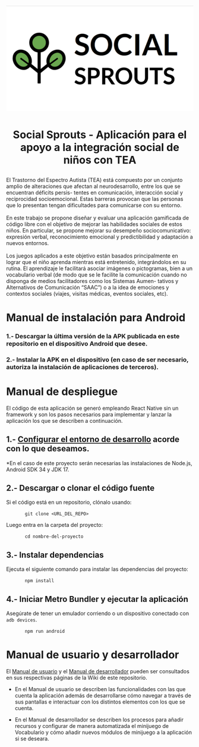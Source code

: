 <h1 align="center">

![Logo SocialSprouts](./Prototipo/src/assets/img/LogoSP-color.png)

  
</h1>
  
<h1 align="center">

Social Sprouts - Aplicación para el apoyo a la integración social de niños con TEA

</h1>

El Trastorno del Espectro Autista (TEA) está compuesto por un conjunto amplio de
alteraciones que afectan al neurodesarrollo, entre los que se encuentran déficits persis-
tentes en comunicación, interacción social y reciprocidad socioemocional. Estas barreras
provocan que las personas que lo presentan tengan dificultades para comunicarse con su
entorno.
</br></br>
En este trabajo se propone diseñar y evaluar una aplicación gamificada de código libre con
el objetivo de mejorar las habilidades sociales de estos niños. En particular, se propone
mejorar su desempeño sociocomunicativo: expresión verbal, reconocimiento emocional y
predictibilidad y adaptación a nuevos entornos.
</br></br>
Los juegos aplicados a este objetivo están basados principalmente en lograr que el niño
aprenda mientras está entretenido, integrándolos en su rutina. El aprendizaje le facilitará
asociar imágenes o pictogramas, bien a un vocabulario verbal (de modo que se le facilite
la comunicación cuando no disponga de medios facilitadores como los Sistemas Aumen-
tativos y Alternativos de Comunicación “SAAC”) o a la idea de emociones y contextos
sociales (viajes, visitas médicas, eventos sociales, etc).

# Manual de instalación para Android

### 1.- Descargar la última versión de la APK publicada en este repositorio en el dispositivo Android que desee.
### 2.- Instalar la APK en el dispositivo (en caso de ser necesario, autoriza la instalación de aplicaciones de terceros).

# Manual de despliegue

El código de esta aplicación se generó empleando React Native sin un framework y son los pasos necesarios para implementar y lanzar la aplicación los que se describen a continuación. 

## 1.- [Configurar el entorno de desarrollo](https://reactnative.dev/docs/set-up-your-environment?platform=android&os=windows) acorde con lo que deseamos.
*En el caso de este proyecto serán necesarias las instalaciones de Node.js, Android SDK 34 y JDK 17.

## 2.- Descargar o clonar el código fuente
Si el código está en un repositorio, clónalo usando:  
```
       git clone <URL_DEL_REPO>
```

Luego entra en la carpeta del proyecto:  
```
       cd nombre-del-proyecto
```
       
## 3.- Instalar dependencias  
Ejecuta el siguiente comando para instalar las dependencias del proyecto:  
```
       npm install
```

## 4.- Iniciar Metro Bundler y ejecutar la aplicación
Asegúrate de tener un emulador corriendo o un dispositivo conectado con `adb devices`.

```
       npm run android
```

# Manual de usuario y desarrollador
El [Manual de usuario](https://github.com/DavidChGA/social-sprouts/wiki/manual-de-usuario) y el [Manual de desarrollador](https://github.com/DavidChGA/social-sprouts/wiki/manual-de-desarrollador) pueden ser consultados en sus respectivas páginas de la Wiki de este repositorio.

- En el Manual de usuario se describen las funcionalidades con las que cuenta la aplicación además de desarrollarse cómo navegar a través de sus pantallas e interactuar con los distintos elementos con los que se cuenta.

- En el Manual de desarrollador se describen los procesos para añadir recursos y configurar de manera automatizada el minijuego de Vocabulario y cómo añadir nuevos módulos de minijuego a la aplicación si se deseara.
